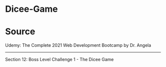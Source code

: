 # Dicee-Game

# Source
Udemy: The Complete 2021 Web Development Bootcamp by Dr. Angela
<hr>
Section 12: Boss Level Challenge 1 - The Dicee Game
